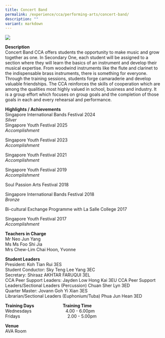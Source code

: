 ```yaml
---
title: Concert Band
permalink: /experience/cca/performing-arts/concert-band/
description: ""
variant: markdown
---
```

![](/images/2016-CCA-CONCER![](/images/61f038b9_8747_46d9_81ee_5c4e6050e420.jpg)TBAND-1.jpg)

**Description** <br>
Concert Band CCA offers students the opportunity to make music and grow together as one. In Secondary One, each student will be assigned to a section where they will learn the basics of an instrument and develop their musical expertise. From woodwind instruments like the flute and clarinet to the indispensable brass instruments, there is something for everyone. Through the training sessions, students forge camaraderie and develop valuable friendships. The CCA reinforces the skills of cooperation which are among the qualities most highly valued in school, business and industry. It is a group effort which focuses on group goals and the completion of those goals in each and every rehearsal and performance.

**Highlights / Achievements** <br>
Singapore International Bands Festival 2024<br>
_Silver_<br>
Singapore Youth Festival 2025<br>
_Accomplishment_<br> 

Singapore Youth Festival 2023<br>
_Accomplishment_<br>

Singapore Youth Festival 2021 <br>
_Accomplishment_

Singapore Youth Festival 2019 <br>
_Accomplishment_

Soul Passion Arts Festival 2018

Singapore International Bands Festival 2018 <br>
_Bronze_

Bi-cultural Exchange Programme with La Salle College 2017

Singapore Youth Festival 2017 <br>
_Accomplishment_

**Teachers in Charge** <br>
Mr Neo Jun Yang<br>
Ms Ms Foo Shi Jia<br>
Mrs Chew-Lim Chai Hoon, Yvonne&nbsp;<br>

**Student Leaders**<br>
President: Koh Tian Rui 3ES<br>
Student Conductor: Sky Teng Lee Yang 3EC<br>
Secretary: Shiraaz AKHTAR FARUQUI 3EL<br>
CCA Peer Support Leaders: Jayden Low Hong Kai 3EU
CCA Peer Support Leaders/Sectional Leaders (Percussion) Chuan Sher Lyn 3ED<br>
Quarter Master: Jovann Goh Yi Xian  3ES<br>
Librarian/Sectional Leaders (Euphonium/Tuba) Phua Jun Hean  3ED<br>


**Training Days&nbsp;&nbsp; &nbsp;&nbsp;&nbsp; &nbsp;&nbsp;&nbsp; &nbsp;&nbsp;&nbsp; &nbsp;&nbsp;&nbsp; &nbsp;&nbsp;&nbsp; &nbsp;&nbsp; &nbsp; Training Time** <br>
Wednesdays&nbsp;&nbsp; &nbsp;&nbsp;&nbsp; &nbsp;&nbsp;&nbsp; &nbsp;&nbsp;&nbsp; &nbsp;&nbsp;&nbsp; &nbsp;&nbsp;&nbsp; &nbsp;&nbsp;&nbsp; &nbsp;4.00 - 6.00pm <br>
Fridays&nbsp;&nbsp; &nbsp;&nbsp;&nbsp; &nbsp;&nbsp;&nbsp; &nbsp;&nbsp;&nbsp; &nbsp;&nbsp;&nbsp; &nbsp;&nbsp;&nbsp; &nbsp;&nbsp;&nbsp; &nbsp;&nbsp;&nbsp; &nbsp;&nbsp;&nbsp; &nbsp;&nbsp;&nbsp;&nbsp;2.00 - 5.00pm

**Venue** <br>
AVA Room